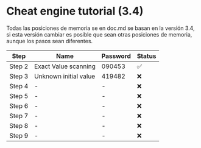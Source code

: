 # Cheat engine tutorial (3.4)

Todas las posiciones de memoria se en doc.md se basan en la versión 3.4, si esta versión cambiar es posible que sean otras posiciones de memoria, aunque los pasos sean diferentes.

<table align='center'>
<thead>
  <tr>
    <th>Step</th>
    <th>Name</th>
    <th>Password</th>
    <th>Status</th>
  </tr>
</thead>
<tbody>
  <tr>
    <td>Step 2</td>
    <td>Exact Value scanning</td>
    <td>090453</td>
    <td>✅</td>
  </tr>
  <tr>
    <td>Step 3</td>
    <td>Unknown initial value</td>
    <td>419482</td>
    <td>❌</td>
  </tr>
  <tr>
    <td>Step 4</td>
    <td> - </td>
    <td> - </td>
    <td>❌</td>
  </tr>
  <tr>
    <td>Step 5</td>
    <td> - </td>
    <td> - </td>
    <td>❌</td>
  </tr>
  <tr>
    <td>Step 6</td>
    <td> - </td>
    <td> - </td>
    <td>❌</td>
  </tr>
  <tr>
    <td>Step 7</td>
    <td> - </td>
    <td> - </td>
    <td>❌</td>
  </tr>
  <tr>
    <td>Step 8</td>
    <td> - </td>
    <td> - </td>
    <td>❌</td>
  </tr>
  <tr>
    <td>Step 9</td>
    <td> - </td>
    <td> - </td>
    <td>❌</td>
  </tr>
  </tbody>
 </table>
